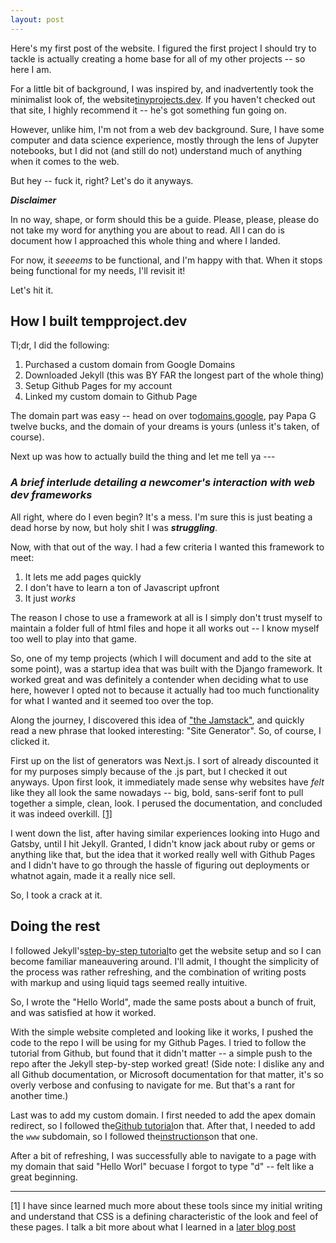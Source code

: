 ```yaml
---
layout: post
---
```

Here's my first post of the website. I figured the first project I should try to tackle is actually creating a home base for all of my other projects -- so here I am.

For a little bit of background, I was inspired by, and inadvertently took the minimalist look of, the website[tinyprojects.dev](tinyprojects.dev). If you haven't checked out that site, I highly recommend it -- he's got something fun going on. 

However, unlike him, I'm not from a web dev background. Sure, I have some computer and data science experience, mostly through the lens of Jupyter notebooks, but I did not (and still do not) understand much of anything when it comes to the web. 

But hey -- fuck it, right? Let's do it anyways. 

***Disclaimer***

In no way, shape, or form should this be a guide. Please, please, please do not take my word for anything you are about to read. All I can do is document how I approached this whole thing and where I landed. 

For now, it *seeeems* to be functional, and I'm happy with that. When it stops being functional for my needs, I'll revisit it! 

Let's hit it. 

## How I built tempproject.dev

Tl;dr, I did the following:

1. Purchased a custom domain from Google Domains
2. Downloaded Jekyll (this was BY FAR the longest part of the whole thing)
3. Setup Github Pages for my account
4. Linked my custom domain to Github Page

The domain part was easy -- head on over to[domains.google](https://domains.google), pay Papa G twelve bucks, and the domain of your dreams is yours (unless it's taken, of course).

Next up was how to actually build the thing and let me tell ya ---

### *A brief interlude detailing a newcomer's interaction with web dev frameworks*

All right, where do I even begin? It's a mess. I'm sure this is just beating a dead horse by now, but holy shit I was ***struggling***.

Now, with that out of the way. I had a few criteria I wanted this framework to meet:
1. It lets me add pages quickly
2. I don't have to learn a ton of Javascript upfront
3. It just *works*

The reason I chose to use a framework at all is I simply don't trust myself to maintain a folder full of html files and hope it all works out -- I know myself too well to play into that game. 

So, one of my temp projects (which I will document and add to the site at some point), was a startup idea that was built with the Django framework. It worked great and was definitely a contender when deciding what to use here, however I opted not to because it actually had too much functionality for what I wanted and it seemed too over the top. 

Along the journey, I discovered this idea of ["the Jamstack"](https://jamstack.org/), and quickly read a new phrase that looked interesting: "Site Generator". So, of course, I clicked it.

First up on the list of generators was Next.js. I sort of already discounted it for my purposes simply because of the .js part, but I checked it out anyways. Upon first look, it immediately made sense why websites have *felt* like they all look the same nowadays -- big, bold, sans-serif font to pull together a simple, clean, look. I perused the documentation, and concluded it was indeed overkill. [[1]](#1)

I went down the list, after having similar experiences looking into Hugo and Gatsby, until I hit Jekyll. Granted, I didn't know jack about ruby or gems or anything like that, but the idea that it worked really well with Github Pages and I didn't have to go through the hassle of figuring out deployments or whatnot again, made it a really nice sell. 

So, I took a crack at it. 

## Doing the rest

I followed Jekyll's[step-by-step tutorial](https://jekyllrb.com/docs/step-by-step/01-setup/)to get the website setup and so I can become familiar maneauvering around. I'll admit, I thought the simplicity of the process was rather refreshing, and the combination of writing posts with markup and using liquid tags seemed really intuitive. 

So, I wrote the "Hello World", made the same posts about a bunch of fruit, and was satisfied at how it worked. 

With the simple website completed and looking like it works, I pushed the code to the repo I will be using for my Github Pages. I tried to follow the tutorial from Github, but found that it didn't matter -- a simple push to the repo after the Jekyll step-by-step worked great! (Side note: I dislike any and all Github documentation, or Microsoft documentation for that matter, it's so overly verbose and confusing to navigate for me. But that's a rant for another time.)

Last was to add my custom domain. I first needed to add the apex domain redirect, so I followed the[Github tutorial](https://docs.github.com/en/pages/configuring-a-custom-domain-for-your-github-pages-site/managing-a-custom-domain-for-your-github-pages-site#configuring-an-apex-domain)on that. After that, I needed to add the `www` subdomain, so I followed the[instructions](https://docs.github.com/en/pages/configuring-a-custom-domain-for-your-github-pages-site/managing-a-custom-domain-for-your-github-pages-site#configuring-an-apex-domain-and-the-www-subdomain-variant)on that one.

After a bit of refreshing, I was successfully able to navigate to a page with my domain that said "Hello Worl" becuase I forgot to type "d" -- felt like a great beginning.  

---

[1]<a name="1"></a> I have since learned much more about these tools since my initial writing and understand that CSS is a defining characteristic of the look and feel of these pages. I talk a bit more about what I learned in a [later blog post]()